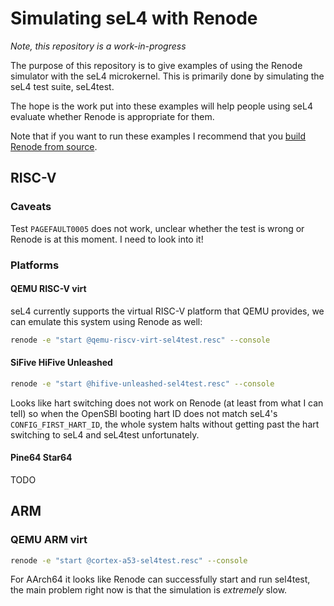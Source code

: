 # Simulating seL4 with Renode

*Note, this repository is a work-in-progress*

The purpose of this repository is to give examples of using the Renode
simulator with the seL4 microkernel. This is primarily done by simulating the
seL4 test suite, seL4test.

The hope is the work put into these examples will help people using seL4 evaluate
whether Renode is appropriate for them.

Note that if you want to run these examples I recommend that you [build Renode from
source](https://renode.readthedocs.io/en/latest/advanced/building_from_sources.html).

## RISC-V

### Caveats

Test `PAGEFAULT0005` does not work, unclear whether the test is wrong or Renode is at
this moment. I need to look into it!

### Platforms

#### QEMU RISC-V virt

seL4 currently supports the virtual RISC-V platform that QEMU provides, we can emulate
this system using Renode as well:

```sh
renode -e "start @qemu-riscv-virt-sel4test.resc" --console
```

#### SiFive HiFive Unleashed

```sh
renode -e "start @hifive-unleashed-sel4test.resc" --console
```

Looks like hart switching does not work on Renode (at least from what I can tell) so
when the OpenSBI booting hart ID does not match seL4's `CONFIG_FIRST_HART_ID`, the
whole system halts without getting past the hart switching to seL4 and seL4test
unfortunately.

#### Pine64 Star64

TODO

## ARM

### QEMU ARM virt

```sh
renode -e "start @cortex-a53-sel4test.resc" --console
```

For AArch64 it looks like Renode can successfully start and run sel4test, the main problem
right now is that the simulation is *extremely* slow.
